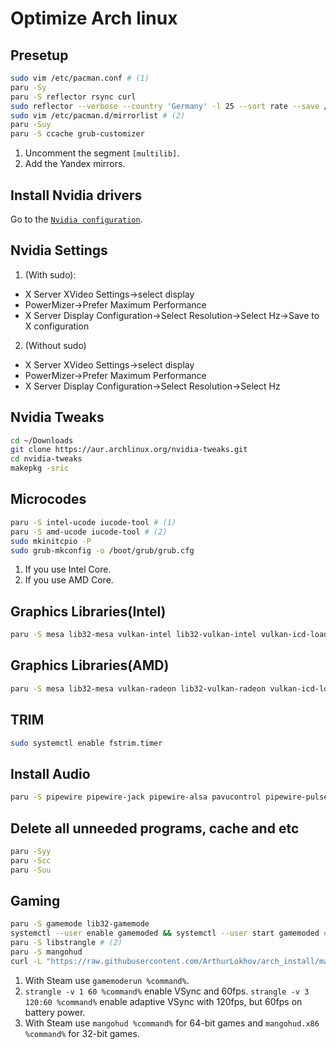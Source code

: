 # Optimize Arch linux


## Presetup
```sh
sudo vim /etc/pacman.conf # (1)
paru -Sy
paru -S reflector rsync curl
sudo reflector --verbose --country 'Germany' -l 25 --sort rate --save /etc/pacman.d/mirrorlist
sudo vim /etc/pacman.d/mirrorlist # (2)
paru -Suy
paru -S ccache grub-customizer
```
1. Uncomment the segment `[multilib]`.
2. Add the Yandex mirrors.

## Install Nvidia drivers
Go to the [`Nvidia configuration`](./nvidia_configuration.md).

## Nvidia Settings
1. (With sudo):
- X Server XVideo Settings->select display
- PowerMizer->Prefer Maximum Performance
- X Server Display Configuration->Select Resolution->Select Hz->Save to X configuration
2. (Without sudo)
- X Server XVideo Settings->select display
- PowerMizer->Prefer Maximum Performance
- X Server Display Configuration->Select Resolution->Select Hz

## Nvidia Tweaks
```sh
cd ~/Downloads
git clone https://aur.archlinux.org/nvidia-tweaks.git
cd nvidia-tweaks
makepkg -sric
```

## Microcodes
```sh
paru -S intel-ucode iucode-tool # (1)
paru -S amd-ucode iucode-tool # (2)
sudo mkinitcpio -P
sudo grub-mkconfig -o /boot/grub/grub.cfg
```

1. If you use Intel Core.
2. If you use AMD Core.

## Graphics Libraries(Intel)
```sh
paru -S mesa lib32-mesa vulkan-intel lib32-vulkan-intel vulkan-icd-loader lib32-vulkan-icd-loader
```


## Graphics Libraries(AMD)
```sh
paru -S mesa lib32-mesa vulkan-radeon lib32-vulkan-radeon vulkan-icd-loader lib32-vulkan-icd-loader
```

## TRIM
```sh
sudo systemctl enable fstrim.timer
```

## Install Audio
```sh
paru -S pipewire pipewire-jack pipewire-alsa pavucontrol pipewire-pulse alsa-utils
```

## Delete all unneeded programs, cache and etc
```sh
paru -Syy
paru -Scc
paru -Suu
```

## Gaming
```sh
paru -S gamemode lib32-gamemode
systemctl --user enable gamemoded && systemctl --user start gamemoded # (1)
paru -S libstrangle # (2)
paru -S mangohud
curl -L "https://raw.githubusercontent.com/ArthurLokhov/arch_install/master/configs/.config/MangoHud/MangoHud.conf" > ~/.config/MangoHud/MangoHud.conf # (3)
```

1. With Steam use `gamemoderun %command%`.
2. `strangle -v 1 60 %command%` enable VSync and 60fps. `strangle -v 3 120:60 %command%` enable adaptive VSync with 120fps, but 60fps on battery power.
3. With Steam use `mangohud %command%` for 64-bit games and `mangohud.x86 %command%` for 32-bit games.
